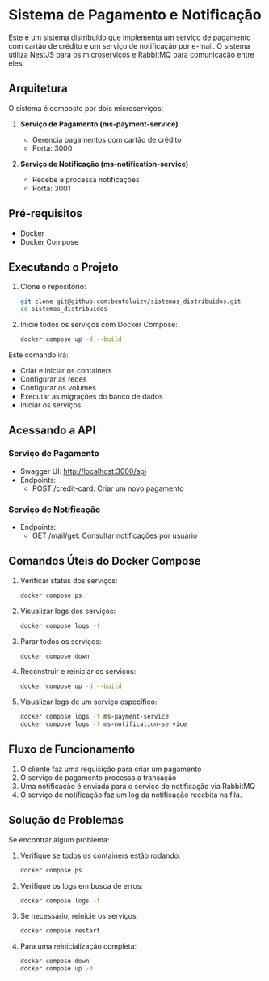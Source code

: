 # Sistema de Pagamento e Notificação

Este é um sistema distribuído que implementa um serviço de pagamento com cartão de crédito e um serviço de notificação por e-mail. O sistema utiliza NestJS para os microserviços e RabbitMQ para comunicação entre eles.

## Arquitetura

O sistema é composto por dois microserviços:

1. **Serviço de Pagamento (ms-payment-service)**
   - Gerencia pagamentos com cartão de crédito
   - Porta: 3000

2. **Serviço de Notificação (ms-notification-service)**
   - Recebe e processa notificações
   - Porta: 3001

## Pré-requisitos

- Docker
- Docker Compose

## Executando o Projeto

1. Clone o repositório:

    ```bash
    git clone git@github.com:bentoluizv/sistemas_distribuidos.git
    cd sistemas_distribuidos
    ```

2. Inicie todos os serviços com Docker Compose:

    ```bash
    docker compose up -d --build
    ```

Este comando irá:

- Criar e iniciar os containers
- Configurar as redes
- Configurar os volumes
- Executar as migrações do banco de dados
- Iniciar os serviços

## Acessando a API

### Serviço de Pagamento

- Swagger UI: <http://localhost:3000/api>
- Endpoints:
  - POST /credit-card: Criar um novo pagamento

### Serviço de Notificação

- Endpoints:
  - GET /mail/get: Consultar notificações por usuário

## Comandos Úteis do Docker Compose

1. Verificar status dos serviços:

    ```bash
    docker compose ps
    ```

2. Visualizar logs dos serviços:

    ```bash
    docker compose logs -f
    ```

3. Parar todos os serviços:

    ```bash
    docker compose down
    ```

4. Reconstruir e reiniciar os serviços:

    ```bash
    docker compose up -d --build
    ```

5. Visualizar logs de um serviço específico:

    ```bash
    docker compose logs -f ms-payment-service
    docker compose logs -f ms-notification-service
    ```

## Fluxo de Funcionamento

1. O cliente faz uma requisição para criar um pagamento
2. O serviço de pagamento processa a transação
3. Uma notificação é enviada para o serviço de notificação via RabbitMQ
4. O serviço de notificação faz um log da notificação recebita na fila.

## Solução de Problemas

Se encontrar algum problema:

1. Verifique se todos os containers estão rodando:

    ```bash
    docker compose ps
    ```

2. Verifique os logs em busca de erros:

    ```bash
    docker compose logs -f
    ```

3. Se necessário, reinicie os serviços:

    ```bash
    docker compose restart
    ```

4. Para uma reinicialização completa:

    ```bash
    docker compose down
    docker compose up -d
    ```
